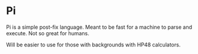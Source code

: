 # Pi

Pi is a simple post-fix language. Meant to be fast for a machine to parse and execute. Not so great for humans.

Will be easier to use for those with backgrounds with HP48 calculators.

